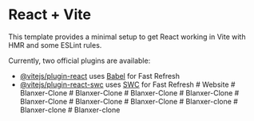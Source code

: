 # React + Vite

This template provides a minimal setup to get React working in Vite with HMR and some ESLint rules.

Currently, two official plugins are available:

- [@vitejs/plugin-react](https://github.com/vitejs/vite-plugin-react/blob/main/packages/plugin-react/README.md) uses [Babel](https://babeljs.io/) for Fast Refresh
- [@vitejs/plugin-react-swc](https://github.com/vitejs/vite-plugin-react-swc) uses [SWC](https://swc.rs/) for Fast Refresh
#   W e b s i t e  
 # Blanxer-Clone
#   B l a n x e r - C l o n e  
 #   B l a n x e r - C l o n e  
 #   B l a n x e r - C l o n e  
 #   B l a n x e r - C l o n e  
 #   B l a n x e r - C l o n e  
 #   B l a n x e r - C l o n e  
 #   B l a n x e r - c l o n e  
 #   B l a n x e r - c l o n e  
 #   B l a n x e r - c l o n e  
 